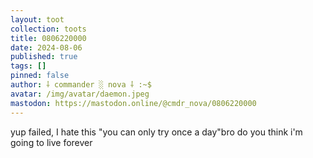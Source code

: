 ```yaml
---
layout: toot
collection: toots
title: 0806220000
date: 2024-08-06
published: true
tags: []
pinned: false
author: ⸸ commander ░ nova ⸸ :~$
avatar: /img/avatar/daemon.jpeg
mastodon: https://mastodon.online/@cmdr_nova/0806220000
---
```


yup failed, I hate this "you can only try once a day"bro do you think i'm going to live forever
